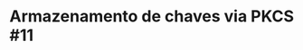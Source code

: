 ﻿# Armazenamento de chaves via PKCS #11

<!-- link to version in English -->
<div data-alt-locales="en-us"></div>
